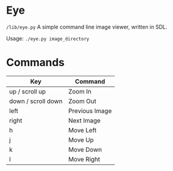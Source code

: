 # Eye

`/lib/eye.py` A simple command line image viewer, written in SDL.

Usage: `./eye.py image_directory`


# Commands

| Key                | Command                |
| ------------------ | ---------------------- |
| up / scroll up     | Zoom In                |                                             
| down / scroll down | Zoom Out               |
| left               | Previous Image         |                                             
| right              | Next Image             |                                             
| h                  | Move Left              |                                            
| j                  | Move Up                |                                             
| k                  | Move Down              |
| l                  | Move Right             |